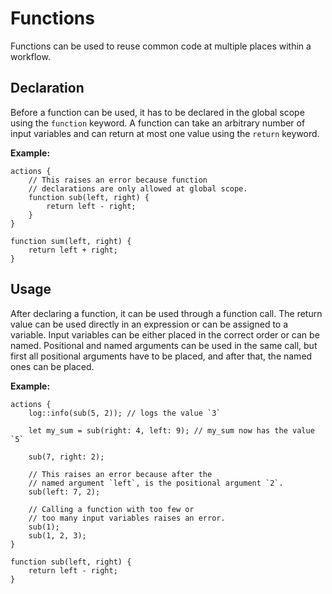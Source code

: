 # Functions

Functions can be used to reuse common code at multiple places within a workflow.

## Declaration

Before a function can be used, it has to be declared in the global scope using the `function` keyword. A function can take an arbitrary number of input variables and can return at most one value using the `return` keyword.

**Example:**

```wdl
actions {
    // This raises an error because function
    // declarations are only allowed at global scope.
    function sub(left, right) {
        return left - right;
    }
}

function sum(left, right) {
    return left + right;
}
```

## Usage

After declaring a function, it can be used through a function call. The return value can be used directly in an expression or can be assigned to a variable. Input variables can be either placed in the correct order or can be named. Positional and named arguments can be used in the same call, but first all positional arguments have to be placed, and after that, the named ones can be placed.

**Example:**

```wdl
actions {
    log::info(sub(5, 2)); // logs the value `3`

    let my_sum = sub(right: 4, left: 9); // my_sum now has the value `5`

    sub(7, right: 2);

    // This raises an error because after the
    // named argument `left`, is the positional argument `2`.
    sub(left: 7, 2);

    // Calling a function with too few or
    // too many input variables raises an error.
    sub(1);
    sub(1, 2, 3);
}

function sub(left, right) {
    return left - right;
}
```
